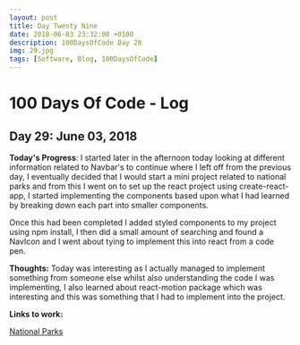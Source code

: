 ```yaml
---
layout: post
title: Day Twenty Nine
date: 2018-06-03 23:32:00 +0100
description: 100DaysOfCode Day 28
img: 29.jpg
tags: [Software, Blog, 100DaysOfCode]
---
```

# 100 Days Of Code - Log

## Day 29: June 03, 2018

**Today's Progress**: I started later in the afternoon today looking at different information related to Navbar's to continue where I left off from the previous day, I eventually decided that I would start a mini project related to national parks and from this I went on to set up  the react project using create-react-app, I started implementing the components based upon what I had learned by breaking down each part into smaller components.

Once this had been completed I added styled components to my project using npm install, I then did a small amount of searching and found a NavIcon and I went about tying to implement this into react from a code pen.

**Thoughts:** Today was interesting as I actually managed to implement something from someone else whilst also understanding the code I was implementing, I also learned about react-motion package which was interesting and this was something that I had to implement into the project.

**Links to work:**

[National Parks](https://github.com/NathanScott85/national-parks/commits/master)